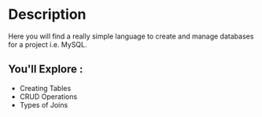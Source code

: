 # Description
Here you will find a really simple language to create and manage databases for a project i.e. MySQL.

## You'll Explore :
- Creating Tables
- CRUD Operations
- Types of Joins
